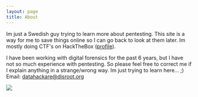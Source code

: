 ```yaml
---
layout: page
title: About
---
```


Im just a Swedish guy trying to learn more about pentesting.
This site is a way for me to save things online so I can go back to look at them later. Im mostly doing CTF's on HackTheBox (<a href="https://www.hackthebox.eu/profile/44591">profile</a>).

I have been working with digital forensics for the past 6 years, but I have not so much experience with pentesting. So please feel free to correct me if I explain anything in a strange/wrong way. 
Im just trying to learn here... ;)<br />
Email: <a href="mailto:datahackare@disroot.org">datahackare@disroot.org</a>

<img src="https://www.hackthebox.eu/badge/44591">
<script src="https://www.hackthebox.eu/badge/44591" style="width:200%;"></script>
<script src="https://tryhackme.com/badge/106966"></script>

